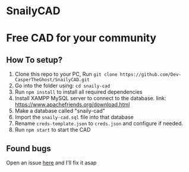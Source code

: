 # SnailyCAD

# Free CAD for your community

## How To setup?

1. Clone this repo to your PC, Run `git clone https://github.com/Dev-CasperTheGhost/SnailyCAD.git`
2. Go into the folder using: `cd snaily-cad`
3. Run `npm install` to install all required dependencies
4. Install XAMPP MySQL server to connect to the database. link: https://www.apachefriends.org/download.html
5. Make a database called "snaily-cad"
6. Import the `snaily-cad.sql` file into that database
7. Rename `creds-template.json` to `creds.json` and configure if needed. 
8. Run `npm start` to start the CAD

## Found bugs 

Open an issue [here](https://github.com/Dev-CasperTheGhost/SnailyCAD/issues/new) and I'll fix it asap
